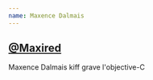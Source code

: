 ```yaml
---
name: Maxence Dalmais
---
```

## [@Maxired](http://twitter.com/#!/Maxired)

Maxence Dalmais kiff grave l'objective-C
